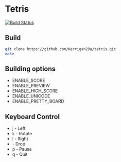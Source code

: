 # Tetris
[![Build Status](https://travis-ci.org/Kerrigan29a/tetris.svg)](https://travis-ci.org/Kerrigan29a/tetris)

## Build

```bash
git clone https://github.com/Kerrigan29a/tetris.git
make
```

## Building options

- ENABLE_SCORE
- ENABLE_PREVIEW
- ENABLE_HIGH_SCORE
- ENABLE_UNICODE
- ENABLE_PRETTY_BOARD

## Keyboard Control

- j         - Left
- k         - Rotate
- l         - Right
- <SPACE>   - Drop
- p         - Pause
- q         - Quit
